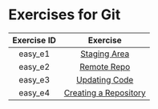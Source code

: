# Exercises for Git

| **Exercise ID** | **Exercise** |
|:---------------:|:-------------------:|
| easy_e1 | [Staging Area](https://github.com/ByteAcademyCo/Introduction-And-Environment/tree/master/exercises/git/easy_e1) |
| easy_e2 | [Remote Repo](https://github.com/ByteAcademyCo/Introduction-And-Environment/tree/master/exercises/git/easy_e2) |
| easy_e3 | [Updating Code](https://github.com/ByteAcademyCo/Introduction-And-Environment/tree/master/exercises/git/easy_e3) |
| easy_e4 | [Creating a Repository](https://github.com/ByteAcademyCo/Introduction-And-Environment/tree/master/exercises/git/easy_e4) |
